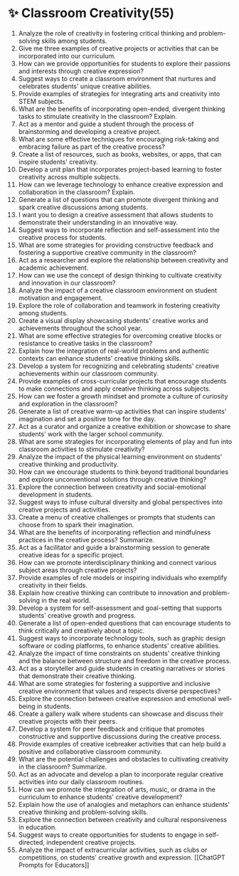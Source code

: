 # ✨ Classroom Creativity(55)

1. Analyze the role of creativity in fostering critical thinking and problem-solving skills among students.
2. Give me three examples of creative projects or activities that can be incorporated into our curriculum.
3. How can we provide opportunities for students to explore their passions and interests through creative expression?
4. Suggest ways to create a classroom environment that nurtures and celebrates students' unique creative abilities.
5. Provide examples of strategies for integrating arts and creativity into STEM subjects.
6. What are the benefits of incorporating open-ended, divergent thinking tasks to stimulate creativity in the classroom? Explain.
7. Act as a mentor and guide a student through the process of brainstorming and developing a creative project.
8. What are some effective techniques for encouraging risk-taking and embracing failure as part of the creative process?
9. Create a list of resources, such as books, websites, or apps, that can inspire students' creativity.
10. Develop a unit plan that incorporates project-based learning to foster creativity across multiple subjects.
11. How can we leverage technology to enhance creative expression and collaboration in the classroom? Explain.
12. Generate a list of questions that can promote divergent thinking and spark creative discussions among students.
13. I want you to design a creative assessment that allows students to demonstrate their understanding in an innovative way.
14. Suggest ways to incorporate reflection and self-assessment into the creative process for students.
15. What are some strategies for providing constructive feedback and fostering a supportive creative community in the classroom?
16. Act as a researcher and explore the relationship between creativity and academic achievement.
17. How can we use the concept of design thinking to cultivate creativity and innovation in our classroom?
18. Analyze the impact of a creative classroom environment on student motivation and engagement.
19. Explore the role of collaboration and teamwork in fostering creativity among students.
20. Create a visual display showcasing students' creative works and achievements throughout the school year.
21. What are some effective strategies for overcoming creative blocks or resistance to creative tasks in the classroom?
22. Explain how the integration of real-world problems and authentic contexts can enhance students' creative thinking skills.
23. Develop a system for recognizing and celebrating students' creative achievements within our classroom community.
24. Provide examples of cross-curricular projects that encourage students to make connections and apply creative thinking across subjects.
25. How can we foster a growth mindset and promote a culture of curiosity and exploration in the classroom?
26. Generate a list of creative warm-up activities that can inspire students' imagination and set a positive tone for the day.
27. Act as a curator and organize a creative exhibition or showcase to share students' work with the larger school community.
28. What are some strategies for incorporating elements of play and fun into classroom activities to stimulate creativity?
29. Analyze the impact of the physical learning environment on students' creative thinking and productivity.
30. How can we encourage students to think beyond traditional boundaries and explore unconventional solutions through creative thinking?
31. Explore the connection between creativity and social-emotional development in students.
32. Suggest ways to infuse cultural diversity and global perspectives into creative projects and activities.
33. Create a menu of creative challenges or prompts that students can choose from to spark their imagination.
34. What are the benefits of incorporating reflection and mindfulness practices in the creative process? Summarize.
35. Act as a facilitator and guide a brainstorming session to generate creative ideas for a specific project.
36. How can we promote interdisciplinary thinking and connect various subject areas through creative projects?
37. Provide examples of role models or inspiring individuals who exemplify creativity in their fields.
38. Explain how creative thinking can contribute to innovation and problem-solving in the real world.
39. Develop a system for self-assessment and goal-setting that supports students' creative growth and progress.
40. Generate a list of open-ended questions that can encourage students to think critically and creatively about a topic.
41. Suggest ways to incorporate technology tools, such as graphic design software or coding platforms, to enhance students' creative abilities.
42. Analyze the impact of time constraints on students' creative thinking and the balance between structure and freedom in the creative process.
43. Act as a storyteller and guide students in creating narratives or stories that demonstrate their creative thinking.
44. What are some strategies for fostering a supportive and inclusive creative environment that values and respects diverse perspectives?
45. Explore the connection between creative expression and emotional well-being in students.
46. Create a gallery walk where students can showcase and discuss their creative projects with their peers.
47. Develop a system for peer feedback and critique that promotes constructive and supportive discussions during the creative process.
48. Provide examples of creative icebreaker activities that can help build a positive and collaborative classroom community.
49. What are the potential challenges and obstacles to cultivating creativity in the classroom? Summarize.
50. Act as an advocate and develop a plan to incorporate regular creative activities into our daily classroom routines.
51. How can we promote the integration of arts, music, or drama in the curriculum to enhance students' creative development?
52. Explain how the use of analogies and metaphors can enhance students' creative thinking and problem-solving skills.
53. Explore the connection between creativity and cultural responsiveness in education.
54. Suggest ways to create opportunities for students to engage in self-directed, independent creative projects.
55. Analyze the impact of extracurricular activities, such as clubs or competitions, on students' creative growth and expression.
[[ChatGPT Prompts for Educators]]